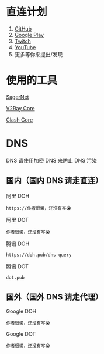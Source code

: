 # 直连计划
1. [GitHub](https://github.com/OVOJKzzZ/direct/tree/main/GitHub)
2. [Google Play](https://github.com/OVOJKzzZ/direct/tree/main/Google%20Play)
3. [Twitch](https://github.com/OVOJKzzZ/direct/tree/main/Twitch)
4. [YouTube](https://github.com/OVOJKzzZ/direct/tree/main/YouTube)
5. 更多等你来提出/发现



# 使用的工具
[SagerNet](https://github.com/SagerNet/SagerNet)

[V2Ray Core](https://github.com/v2fly/v2ray-core)

[Clash Core]()




# DNS 
DNS 请使用加密 DNS 来防止 DNS 污染

## 国内（国内 DNS 请走直连）
阿里 DOH

````https://作者很懒，还没有写😭````

阿里 DOT

````作者很懒，还没有写😭````

腾讯 DOH

````https://doh.pub/dns-query````

腾讯 DOT

````dot.pub````


## 国外（国外 DNS 请走代理）

Google DOH

````作者很懒，还没有写😭````

Google DOT

````作者很懒，还没有写😭````
